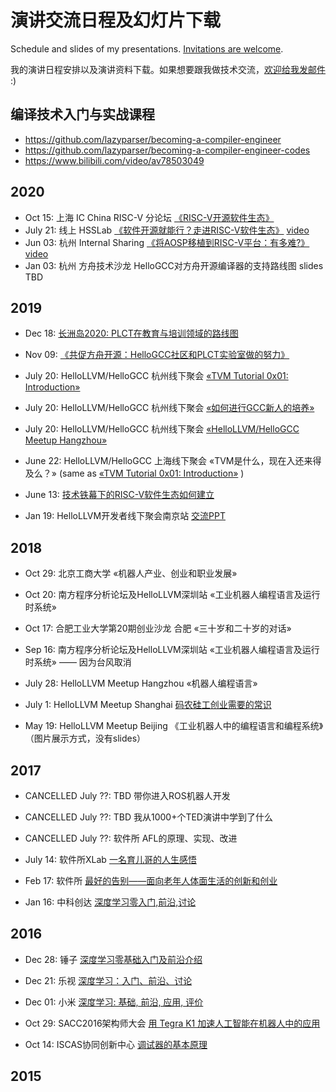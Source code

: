 # 演讲交流日程及幻灯片下载

Schedule and slides of my presentations. [Invitations are welcome](mailto:lazyparser@gmail.com).

我的演讲日程安排以及演讲资料下载。如果想要跟我做技术交流，[欢迎给我发邮件](mailto:lazyparser@gmail.com) :)

## 编译技术入门与实战课程
- https://github.com/lazyparser/becoming-a-compiler-engineer
- https://github.com/lazyparser/becoming-a-compiler-engineer-codes
- https://www.bilibili.com/video/av78503049

## 2020

- Oct 15: 上海 IC China RISC-V 分论坛 [《RISC-V开源软件生态》](slides/20201015-RISCV-Software-Ecosystem.pdf)
- July 21: 线上 HSSLab [《软件开源就能行？走进RISC-V软件生态》](slides/20200721-RISCV-for-HSSLab-v1.pdf) [video](https://www.bilibili.com/video/BV1L5411a7Zg)
- Jun 03: 杭州 Internal Sharing [《将AOSP移植到RISC-V平台：有多难?》](slides/20200603-AOSP-RISCV-Porting-Survey.pdf) [video](https://www.bilibili.com/video/BV1wC4y1a7Za)
- Jan 03: 杭州 方舟技术沙龙 HelloGCC对方舟开源编译器的支持路线图 slides TBD

## 2019

- Dec 18: [长洲岛2020: PLCT在教育与培训领域的路线图](https://github.com/isrc-cas/PLCT-OpenDay-2019/blob/master/05-wuwei-Changzhoudao2020plan.pdf)

- Nov 09: [《共促方舟开源：HelloGCC社区和PLCT实验室做的努力》](slides/20191109-OSDT19-OpenArkCompiler.pdf)

- July 20: HelloLLVM/HelloGCC 杭州线下聚会 [«TVM Tutorial 0x01: Introduction»](slides/20190720-tvm-intro.pdf)

- July 20: HelloLLVM/HelloGCC 杭州线下聚会 [«如何进行GCC新人的培养»](slides/20190720-Why-and-How-to-Bringup-New-GCC-Contributors.pdf)

- July 20: HelloLLVM/HelloGCC 杭州线下聚会 [«HelloLLVM/HelloGCC Meetup Hangzhou»](slides/20190720-hellollvm-hangzhou.pdf)

- June 22: HelloLLVM/HelloGCC 上海线下聚会 «TVM是什么，现在入还来得及么？» (same as [«TVM Tutorial 0x01: Introduction»](slides/20190720-tvm-intro.pdf) )

- June 13: [技术铁幕下的RISC-V软件生态如何建立](slides/20190613-build-software-ecosystem-for-RISC-V.pdf)

- Jan 19: HelloLLVM开发者线下聚会南京站 [交流PPT](slides/20190119-HelloLLVM-Nanjing.pdf)

## 2018

- Oct 29: 北京工商大学 «机器人产业、创业和职业发展»

- Oct 20: 南方程序分析论坛及HelloLLVM深圳站 «工业机器人编程语言及运行时系统»

- Oct 17: 合肥工业大学第20期创业沙龙 合肥 «三十岁和二十岁的对话»

- Sep 16: 南方程序分析论坛及HelloLLVM深圳站 «工业机器人编程语言及运行时系统» —— 因为台风取消

- July 28: HelloLLVM Meetup Hangzhou «机器人编程语言»

- July 1: HelloLLVM Meetup Shanghai [码农硅工创业需要的常识](slides/20180701-HelloLLVM-Shanghai.pdf)

- May 19: HelloLLVM Meetup Beijing 《工业机器人中的编程语言和编程系统》（图片展示方式，没有slides）

## 2017

- CANCELLED July ??: TBD 带你进入ROS机器人开发

- CANCELLED July ??: TBD 我从1000+个TED演讲中学到了什么

- CANCELLED July ??: 软件所 AFL的原理、实现、改进

- July 14: 软件所XLab [一名育儿哥的人生感悟](slides/20170714-being-parents-github.pdf)

- Feb 17: 软件所 [最好的告别——面向老年人体面生活的创新和创业](slides/20170217-being-mortal-github.pdf)

- Jan 16: 中科创达 [深度学习零入门,前沿,讨论](slides/20170116-thundersoft-DeepLearning-4x3.pdf)

## 2016

- Dec 28: 锤子 [深度学习零基础入门及前沿介绍](slides/20161228-smartisan-DeepLearning.pdf)

- Dec 21: 乐视 [深度学习：入门、前沿、讨论](slides/20161221-letv-DeepLearning.pdf)

- Dec 01: 小米 [深度学习: 基础, 前沿, 应用, 评价](slides/20161201-xiaomi-DeepLearning.pdf)

- Oct 29: SACC2016架构师大会 [用 Tegra K1 加速人工智能在机器人中的应用](https://github.com/lazyparser/osdt16talk/blob/master/WeiWu-SACC16-OSDT16.pdf)

- Oct 14: ISCAS协同创新中心 [调试器的基本原理](https://github.com/lazyparser/slides-debugger-introduction/blob/master/%E8%B0%83%E8%AF%95%E5%99%A8%E7%9A%84%E5%9F%BA%E6%9C%AC%E5%8E%9F%E7%90%86%20-%20github.pdf)

## 2015
